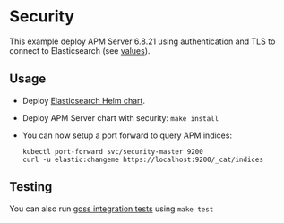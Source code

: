 # Security

This example deploy APM Server 6.8.21 using authentication and TLS to connect to
Elasticsearch (see [values][]).


## Usage

* Deploy [Elasticsearch Helm chart][].

* Deploy APM Server chart with security: `make install`

* You can now setup a port forward to query APM indices:

  ```
  kubectl port-forward svc/security-master 9200
  curl -u elastic:changeme https://localhost:9200/_cat/indices
  ```


## Testing

You can also run [goss integration tests][] using `make test`


[elasticsearch helm chart]: https://github.com/elastic/helm-charts/tree/6.8/elasticsearch/examples/security/
[goss integration tests]: https://github.com/elastic/helm-charts/tree/6.8/apm-server/examples/security/test/goss.yaml
[values]: https://github.com/elastic/helm-charts/tree/6.8/apm-server/examples/security/values.yaml
